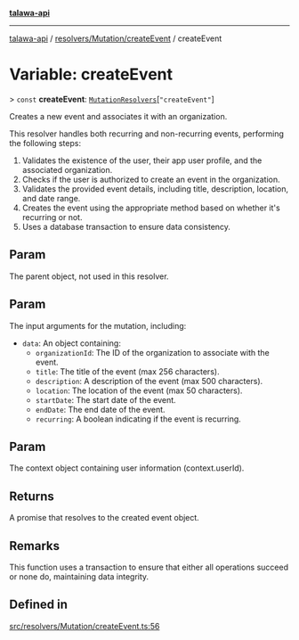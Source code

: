 [**talawa-api**](../../../../README.md)

***

[talawa-api](../../../../modules.md) / [resolvers/Mutation/createEvent](../README.md) / createEvent

# Variable: createEvent

\> `const` **createEvent**: [`MutationResolvers`](../../../../types/generatedGraphQLTypes/type-aliases/MutationResolvers.md)\[`"createEvent"`\]

Creates a new event and associates it with an organization.

This resolver handles both recurring and non-recurring events, performing the following steps:

1. Validates the existence of the user, their app user profile, and the associated organization.
2. Checks if the user is authorized to create an event in the organization.
3. Validates the provided event details, including title, description, location, and date range.
4. Creates the event using the appropriate method based on whether it's recurring or not.
5. Uses a database transaction to ensure data consistency.

## Param

The parent object, not used in this resolver.

## Param

The input arguments for the mutation, including:
  - `data`: An object containing:
    - `organizationId`: The ID of the organization to associate with the event.
    - `title`: The title of the event (max 256 characters).
    - `description`: A description of the event (max 500 characters).
    - `location`: The location of the event (max 50 characters).
    - `startDate`: The start date of the event.
    - `endDate`: The end date of the event.
    - `recurring`: A boolean indicating if the event is recurring.

## Param

The context object containing user information (context.userId).

## Returns

A promise that resolves to the created event object.

## Remarks

This function uses a transaction to ensure that either all operations succeed or none do, maintaining data integrity.

## Defined in

[src/resolvers/Mutation/createEvent.ts:56](https://github.com/PalisadoesFoundation/talawa-api/blob/5c5b29a0ea487bda8306089fe128f43f3be29f94/src/resolvers/Mutation/createEvent.ts#L56)
